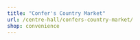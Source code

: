 ```yaml
---
title: "Confer's Country Market"
url: /centre-hall/confers-country-market/
shop: convenience
---
```

